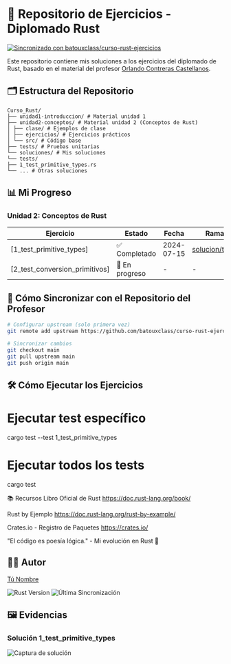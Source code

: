 # 🦀 Repositorio de Ejercicios - Diplomado Rust

[![Sincronizado con batouxclass/curso-rust-ejercicios](https://img.shields.io/badge/Sincronizado-con%20batouxclass%2Fcurso--rust--ejercicios-brightgreen)](https://github.com/batouxclass/curso-rust-ejercicios)

Este repositorio contiene mis soluciones a los ejercicios del diplomado de Rust, basado en el material del profesor [Orlando Contreras Castellanos](https://github.com/batouxclass).

## 🗂️ Estructura del Repositorio
```
Curso_Rust/
├── unidad1-introduccion/ # Material unidad 1
├── unidad2-conceptos/ # Material unidad 2 (Conceptos de Rust)
│ ├── clase/ # Ejemplos de clase
│ ├── ejercicios/ # Ejercicios prácticos
│ └── src/ # Código base
├── tests/ # Pruebas unitarias
└── soluciones/ # Mis soluciones
└── tests/
├── 1_test_primitive_types.rs
└── ... # Otras soluciones
```

## 📊 Mi Progreso

### Unidad 2: Conceptos de Rust
| Ejercicio | Estado | Fecha | Rama |
|-----------|--------|-------|------|
| [1_test_primitive_types] | ✅ Completado | 2024-07-15 | [solucion/tests](https://github.com/tuusuario/curso-rust-ejercicios/tree/solucion/tests) |
| [2_test_conversion_primitivos] | 🚧 En progreso | - | - |

## 🔄 Cómo Sincronizar con el Repositorio del Profesor

```bash
# Configurar upstream (solo primera vez)
git remote add upstream https://github.com/batouxclass/curso-rust-ejercicios.git

# Sincronizar cambios
git checkout main
git pull upstream main
git push origin main
```

## 🛠️ Cómo Ejecutar los Ejercicios
# Ejecutar test específico
cargo test --test 1_test_primitive_types

# Ejecutar todos los tests
cargo test

📚 Recursos
Libro Oficial de Rust
https://doc.rust-lang.org/book/

Rust by Ejemplo
https://doc.rust-lang.org/rust-by-example/

Crates.io - Registro de Paquetes
https://crates.io/

"El código es poesía lógica." - Mi evolución en Rust 🚀

## 👨‍💻 Autor
[Tú Nombre](https://github.com/tuusuario)

![Rust Version](https://img.shields.io/badge/rust-1.72.0+-orange)
![Última Sincronización](https://img.shields.io/github/last-commit/tuusuario/curso-rust-ejercicios/main)

## 🖼️ Evidencias

### Solución 1_test_primitive_types
![Captura de solución](link_a_imagen.png)

